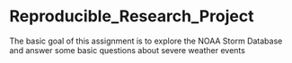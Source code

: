 # Reproducible_Research_Project
The basic goal of this assignment is to explore the NOAA Storm Database and answer some basic questions about severe weather events
